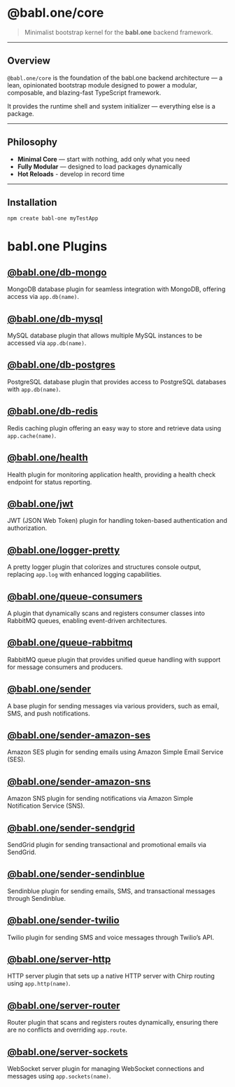 # @babl.one/core

> Minimalist bootstrap kernel for the **babl.one** backend framework.

---

## Overview

`@babl.one/core` is the foundation of the babl.one backend architecture — a lean, opinionated bootstrap module designed to power a modular, composable, and blazing-fast TypeScript framework.

It provides the runtime shell and system initializer — everything else is a package.

---

## Philosophy

- **Minimal Core** — start with nothing, add only what you need
- **Fully Modular** — designed to load packages dynamically
- **Hot Reloads** - develop in record time

---

## Installation

```bash
npm create babl-one myTestApp
```

# babl.one Plugins

## [@babl.one/db-mongo](https://www.npmjs.com/package/@babl.one/core)
MongoDB database plugin for seamless integration with MongoDB, offering access via `app.db(name)`.

## [@babl.one/db-mysql](https://www.npmjs.com/package/@babl.one/core)
MySQL database plugin that allows multiple MySQL instances to be accessed via `app.db(name)`.

## [@babl.one/db-postgres](https://www.npmjs.com/package/@babl.one/core)
PostgreSQL database plugin that provides access to PostgreSQL databases with `app.db(name)`.

## [@babl.one/db-redis](https://www.npmjs.com/package/@babl.one/core)
Redis caching plugin offering an easy way to store and retrieve data using `app.cache(name)`.

## [@babl.one/health](https://www.npmjs.com/package/@babl.one/core)
Health plugin for monitoring application health, providing a health check endpoint for status reporting.

## [@babl.one/jwt](https://www.npmjs.com/package/@babl.one/core)
JWT (JSON Web Token) plugin for handling token-based authentication and authorization.

## [@babl.one/logger-pretty](https://www.npmjs.com/package/@babl.one/core)
A pretty logger plugin that colorizes and structures console output, replacing `app.log` with enhanced logging capabilities.

## [@babl.one/queue-consumers](https://www.npmjs.com/package/@babl.one/core)
A plugin that dynamically scans and registers consumer classes into RabbitMQ queues, enabling event-driven architectures.

## [@babl.one/queue-rabbitmq](https://www.npmjs.com/package/@babl.one/core)
RabbitMQ queue plugin that provides unified queue handling with support for message consumers and producers.

## [@babl.one/sender](https://www.npmjs.com/package/@babl.one/core)
A base plugin for sending messages via various providers, such as email, SMS, and push notifications.

## [@babl.one/sender-amazon-ses](https://www.npmjs.com/package/@babl.one/core)
Amazon SES plugin for sending emails using Amazon Simple Email Service (SES).

## [@babl.one/sender-amazon-sns](https://www.npmjs.com/package/@babl.one/core)
Amazon SNS plugin for sending notifications via Amazon Simple Notification Service (SNS).

## [@babl.one/sender-sendgrid](https://www.npmjs.com/package/@babl.one/core)
SendGrid plugin for sending transactional and promotional emails via SendGrid.

## [@babl.one/sender-sendinblue](https://www.npmjs.com/package/@babl.one/core)
Sendinblue plugin for sending emails, SMS, and transactional messages through Sendinblue.

## [@babl.one/sender-twilio](https://www.npmjs.com/package/@babl.one/core)
Twilio plugin for sending SMS and voice messages through Twilio’s API.

## [@babl.one/server-http](https://www.npmjs.com/package/@babl.one/core)
HTTP server plugin that sets up a native HTTP server with Chirp routing using `app.http(name)`.

## [@babl.one/server-router](https://www.npmjs.com/package/@babl.one/core)
Router plugin that scans and registers routes dynamically, ensuring there are no conflicts and overriding `app.route`.

## [@babl.one/server-sockets](https://www.npmjs.com/package/@babl.one/core)
WebSocket server plugin for managing WebSocket connections and messages using `app.sockets(name)`.

